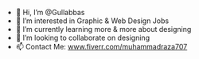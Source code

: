 - 👋 Hi, I’m @Gullabbas
- 👀 I’m interested in Graphic & Web Design Jobs
- 🌱 I’m currently learning more & more about designing
- 💞️ I’m looking to collaborate on designing
- 📫 Contact Me: www.fiverr.com/muhammadraza707

<!---
Gullabbas/Gullabbas is a ✨ special ✨ repository because its `README.md` (this file) appears on your GitHub profile.
You can click the Preview link to take a look at your changes.
--->

